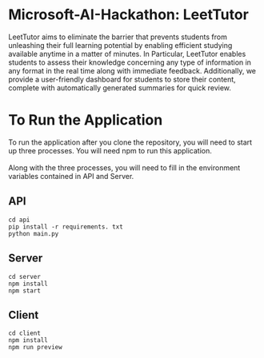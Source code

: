 # Microsoft-AI-Hackathon: LeetTutor
LeetTutor aims to eliminate the barrier that prevents students from unleashing their full learning potential by enabling efficient studying available anytime in a matter of minutes. In Particular, LeetTutor enables students to assess their knowledge concerning any type of information in any format in the real time along with immediate feedback. Additionally, we provide a user-friendly dashboard for students to store their content, complete with automatically generated summaries for quick review.

# To Run the Application
To run the application after you clone the repository, you will need to start up three processes. You will need npm to run this application.\
\
Along with the three processes, you will need to fill in the environment variables contained in API and Server.

## API
```
cd api
pip install -r requirements. txt
python main.py
```

## Server
```
cd server
npm install
npm start
```

## Client
```
cd client
npm install
npm run preview
```
